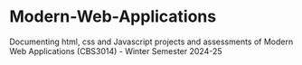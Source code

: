 # Modern-Web-Applications
Documenting html, css and Javascript projects and assessments of Modern Web Applications (CBS3014) - Winter Semester 2024-25
